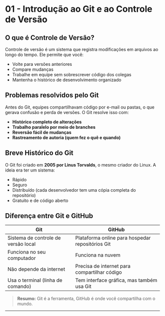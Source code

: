 # 01 - Introdução ao Git e ao Controle de Versão

## O que é Controle de Versão?

Controle de versão é um sistema que registra modificações em arquivos ao longo do tempo. Ele permite que você:

- Volte para versões anteriores
- Compare mudanças
- Trabalhe em equipe sem sobrescrever código dos colegas
- Mantenha o histórico de desenvolvimento organizado

## Problemas resolvidos pelo Git

Antes do Git, equipes compartilhavam código por e-mail ou pastas, o que gerava confusão e perda de versões. O Git resolve isso com:

- **Histórico completo de alterações**
- **Trabalho paralelo por meio de branches**
- **Reversão fácil de mudanças**
- **Rastreamento de autoria (quem fez o quê e quando)**

## Breve Histórico do Git

O Git foi criado em **2005 por Linus Torvalds**, o mesmo criador do Linux. A ideia era ter um sistema:

- Rápido
- Seguro
- Distribuído (cada desenvolvedor tem uma cópia completa do repositório)
- Gratuito e de código aberto

## Diferença entre Git e GitHub

| Git | GitHub |
|-----|--------|
| Sistema de controle de versão local | Plataforma online para hospedar repositórios Git |
| Funciona no seu computador | Funciona na nuvem |
| Não depende da internet | Precisa de internet para compartilhar código |
| Usa o terminal (linha de comando) | Tem interface gráfica, mas também usa Git |

> **Resumo:** Git é a ferramenta, GitHub é onde você compartilha com o mundo.

---
